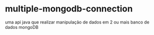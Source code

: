 # multiple-mongodb-connection
uma api java que realizar manipulação de dados em 2 ou mais banco de dados mongoDB
